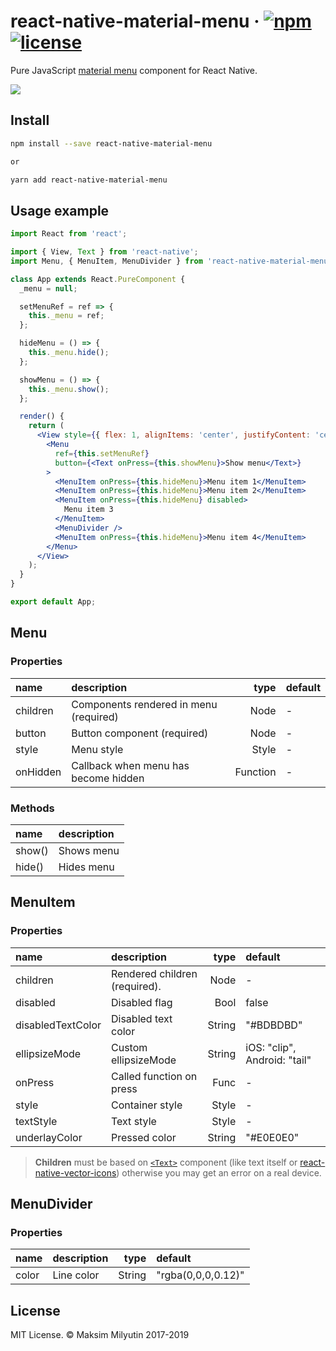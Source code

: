 # react-native-material-menu &middot; [![npm](https://img.shields.io/npm/v/react-native-material-menu.svg)](https://www.npmjs.com/package/react-native-material-menu) [![license](https://img.shields.io/npm/l/react-native-material-menu.svg)](https://github.com/mxck/react-native-material-menu/blob/master/LICENSE)

Pure JavaScript [material
menu](https://material.io/guidelines/components/menus.html) component for React
Native.

<img src="https://media.giphy.com/media/3ov9jUvQH4U82JGNRC/giphy.gif" />

## Install

```bash
npm install --save react-native-material-menu

or

yarn add react-native-material-menu
```

## Usage example

```jsx
import React from 'react';

import { View, Text } from 'react-native';
import Menu, { MenuItem, MenuDivider } from 'react-native-material-menu';

class App extends React.PureComponent {
  _menu = null;

  setMenuRef = ref => {
    this._menu = ref;
  };

  hideMenu = () => {
    this._menu.hide();
  };

  showMenu = () => {
    this._menu.show();
  };

  render() {
    return (
      <View style={{ flex: 1, alignItems: 'center', justifyContent: 'center' }}>
        <Menu
          ref={this.setMenuRef}
          button={<Text onPress={this.showMenu}>Show menu</Text>}
        >
          <MenuItem onPress={this.hideMenu}>Menu item 1</MenuItem>
          <MenuItem onPress={this.hideMenu}>Menu item 2</MenuItem>
          <MenuItem onPress={this.hideMenu} disabled>
            Menu item 3
          </MenuItem>
          <MenuDivider />
          <MenuItem onPress={this.hideMenu}>Menu item 4</MenuItem>
        </Menu>
      </View>
    );
  }
}

export default App;
```

## Menu

### Properties

| name     | description                            |     type | default |
| :------- | :------------------------------------- | -------: | :------ |
| children | Components rendered in menu (required) |     Node | -       |
| button   | Button component (required)            |     Node | -       |
| style    | Menu style                             |    Style | -       |
| onHidden | Callback when menu has become hidden   | Function | -       |

### Methods

| name   | description |
| :----- | :---------- |
| show() | Shows menu  |
| hide() | Hides menu  |

## MenuItem

### Properties

| name              | description                   |   type | default                      |
| :---------------- | :---------------------------- | -----: | :--------------------------- |
| children          | Rendered children (required). |   Node | -                            |
| disabled          | Disabled flag                 |   Bool | false                        |
| disabledTextColor | Disabled text color           | String | "#BDBDBD"                    |
| ellipsizeMode     | Custom ellipsizeMode          | String | iOS: "clip", Android: "tail" |
| onPress           | Called function on press      |   Func | -                            |
| style             | Container style               |  Style | -                            |
| textStyle         | Text style                    |  Style | -                            |
| underlayColor     | Pressed color                 | String | "#E0E0E0"                    |

> **Children** must be based on [`<Text>`][text component] component (like text itself or [react-native-vector-icons]) otherwise you may get an error on a real device.

## MenuDivider

### Properties

| name  | description |   type | default            |
| :---- | :---------- | -----: | :----------------- |
| color | Line color  | String | "rgba(0,0,0,0.12)" |

## License

MIT License. © Maksim Milyutin 2017-2019

[text component]: https://facebook.github.io/react-native/docs/text.html
[react-native-vector-icons]: https://github.com/oblador/react-native-vector-icons
